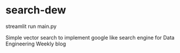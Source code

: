 # search-dew

streamlit run main.py

Simple vector search to implement google like search engine for Data Engineering Weekly blog
